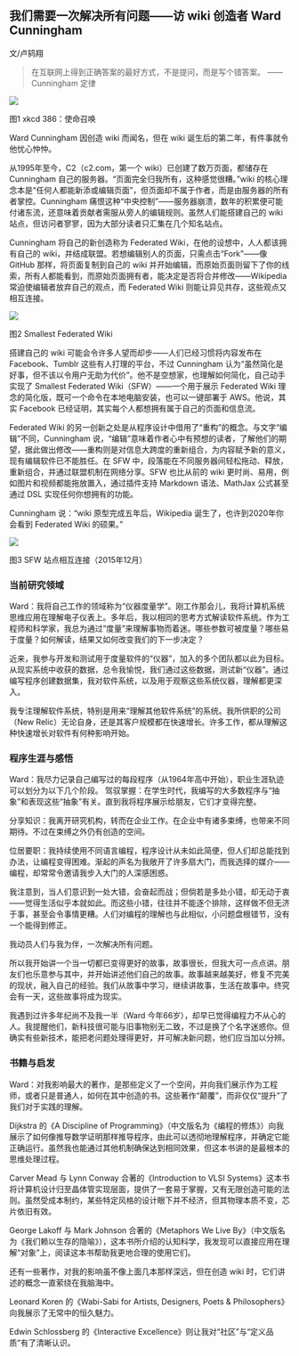 ## 我们需要一次解决所有问题——访 wiki 创造者 Ward Cunningham

文/卢鸫翔

> 在互联网上得到正确答案的最好方式，不是提问，而是写个错答案。
> ——Cunningham 定律

![](http://ipad-cms.csdn.net/cms/attachment/201601/568b703a6f19c.png)

图1  xkcd 386：使命召唤

Ward Cunningham 因创造 wiki 而闻名，但在 wiki 诞生后的第二年，有件事就令他忧心忡忡。

从1995年至今，C2（c2.com，第一个 wiki）已创建了数万页面，都储存在 Cunningham 自己的服务器。“页面完全归我所有，这种感觉很糟。”wiki 的核心理念本是“任何人都能新添或编辑页面”，但页面却不属于作者，而是由服务器的所有者掌控。Cunningham 痛恨这种“中央控制”——服务器崩溃，数年的积累便可能付诸东流，还意味着贡献者需服从旁人的编辑规则。虽然人们能搭建自己的 wiki 站点，但访问者寥寥，因为大部分读者只汇集在几个知名站点。

Cunningham 将自己的新创造称为 Federated Wiki，在他的设想中，人人都该拥有自己的 wiki，并结成联盟。若想编辑别人的页面，只需点击“Fork”——像 GitHub 那样，将页面复制到自己的 wiki 并开始编辑，而原始页面则留下了你的线索，所有人都能看到，而原始页面拥有者，能决定是否将合并修改——Wikipedia 常迫使编辑者放弃自己的观点，而 Federated Wiki 则能让异见共存，这些观点又相互连接。

![](http://ipad-cms.csdn.net/cms/attachment/201601/568b706a5c23c.png)

图2  Smallest Federated Wiki


搭建自己的 wiki 可能会令许多人望而却步——人们已经习惯将内容发布在 Facebook、Tumblr 这些有人打理的平台，不过 Cunningham 认为“虽然简化是好事，但不该以令用户无助为代价”。他不是空想家，也理解如何简化，自己动手实现了 Smallest Federated Wiki（SFW）——一个用于展示 Federated Wiki 理念的简化版，既可一个命令在本地电脑安装，也可以一键部署于 AWS。他说，其实 Facebook 已经证明，其实每个人都想拥有属于自己的页面和信息流。

Federated Wiki 的另一创新之处是从程序设计中借用了“重构”的概念。与文字“编辑”不同，Cunningham 说，“编辑”意味着作者心中有预想的读者，了解他们的期望，据此做出修改——重构则是对信息大跨度的重新组合，为内容赋予新的意义，现有编辑软件已不能胜任。在 SFW 中，段落能在不同服务器间轻松拖动、释放，重新组合，并通过联盟机制在网络分享。SFW 也比从前的 wiki 更时尚、易用，例如图片和视频都能拖放置入，通过插件支持 Markdown 语法、MathJax 公式甚至通过 DSL 实现任何你想拥有的功能。

Cunningham 说：“wiki 原型完成五年后，Wikipedia 诞生了，也许到2020年你会看到 Federated Wiki 的硕果。”

![](http://ipad-cms.csdn.net/cms/attachment/201601/568b7099d3dbb.png)

图3  SFW 站点相互连接（2015年12月）

### 当前研究领域

Ward：我将自己工作的领域称为“仪器度量学”。刚工作那会儿，我将计算机系统思维应用在理解电子仪表上。多年后，我以相同的思考方式解读软件系统。作为工程师和科学家，我总为通过“度量”来理解事物而着迷。哪些参数可被度量？哪些易于度量？如何解读，结果又如何改变我们的下一步决定？

近来，我参与开发和测试用于度量软件的“仪器”，加入的多个团队都以此为目标。从现实系统中收获的数据，总令我愉悦，我们通过这些数据，测试新“仪器”。通过编写程序创建数据集，我对软件系统，以及用于观察这些系统仪器，理解都更深入。

我专注理解软件系统，特别是用来“理解其他软件系统”的系统。我所供职的公司（New Relic）无论自身，还是其客户规模都在快速增长。许多工作，都从理解这种快速增长对软件有何种影响开始。

### 程序生涯与感悟

Ward：我尽力记录自己编写过的每段程序（从1964年高中开始），职业生涯轨迹可以划分为以下几个阶段。
驾驭掌握：在学生时代，我编写的大多数程序与“抽象”和表现这些“抽象”有关。直到我将程序展示给朋友，它们才变得完整。

分享知识：我离开研究机构，转而在企业工作。在企业中有诸多束缚，也带来不同期待。不过在束缚之外仍有创造的空间。

位居要职：我持续使用不同语言编程，程序设计从未如此简便，但人们却总能找到办法，让编程变得困难。渐起的声名为我敞开了许多扇大门，而我选择的媒介——编程，却常常令邀请我步入大门的人深感困惑。

我注意到，当人们意识到一处大错，会奋起而战；但倘若是多处小错，却无动于衷——觉得生活似乎本就如此。而这些小错，往往并不能逐个排除，这样做不但无济于事，甚至会令事情更糟。人们对编程的理解也与此相似，小问题盘根错节，没有一个能得到修正。 

我动员人们与我为伴，一次解决所有问题。

所以我开始讲一个当一切都已变得更好的故事，故事很长，但我大可一点点讲。朋友们也乐意参与其中，并开始讲述他们自己的故事。故事越来越美好，修复不完美的现状，融入自己的经验。我们从故事中学习，继续讲故事，生活在故事中。终究会有一天，这些故事将成为现实。

我遇到过许多年纪尚不及我一半（Ward 今年66岁），却早已觉得编程力不从心的人。我提醒他们，新科技很可能与旧事物别无二致，不过是换了个名字迷惑你。但确实有些新技术，能把老问题处理得更好，并可解决新问题，他们应当加以分辨。

### 书籍与启发

Ward：对我影响最大的著作，是那些定义了一个空间，并向我们展示作为工程师，或者只是普通人，如何在其中创造的书。这些著作“颠覆”，而非仅仅“提升”了我们对于实践的理解。

Dijkstra 的《A Discipline of Programming》（中文版名为《编程的修炼》）向我展示了如何像推导数学证明那样推导程序，由此可以透彻地理解程序，并确定它能正确运行。虽然我也能通过其他机制确保达到相同效果，但这本书讲的是最根本的思维处理过程。

Carver Mead 与 Lynn Conway 合著的《Introduction to VLSI Systems》这本书将计算机设计归至晶体管实现层面，提供了一套易于掌握，又有无限创造可能的法则。虽然受成本制约，某些特定风格的设计眼下并不经济，但其物理本质不变，芯片依旧有效。

George Lakoff 与 Mark Johnson 合著的《Metaphors We Live By》（中文版名为《我们赖以生存的隐喻》），这本书所介绍的认知科学，我发现可以直接应用在理解“对象”上，阅读这本书帮助我更地合理的使用它们。

还有一些著作，对我的影响虽不像上面几本那样深远，但在创造 wiki 时，它们讲述的概念一直萦绕在我脑海中。

Leonard Koren 的《Wabi-Sabi for Artists, Designers, Poets & Philosophers》向我展示了无常中的恒久魅力。

Edwin Schlossberg 的《Interactive Excellence》则让我对“社区”与“定义品质”有了清晰认识。